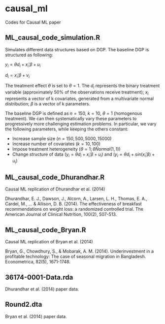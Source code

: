 # causal_ml
Codes for Causal ML paper 

## ML_causal_code_simulation.R 

Simulates different data structures based on DGP. The baseline DGP is structured as following:

$`y_i=\theta d_i+x_i' \beta + u_i`$

$`d_i=x_i' \beta + v_i`$

The treatment effect $`\theta`$ is set to $`\theta=1`$. The $`d_i`$ represents the binary treatment variable (approximately 50% of the observations receive treatment); $`x_i`$ represents a vector of k covariates, generated from a multivariate normal distribution; $`\beta`$ is a vector of k parameters. 

The baseline DGP is defined as $`n=150`$, $`k=10`$, $`\theta=1`$ (homogenous treatment). We can then systematically vary these parameters to progressively more challenging estimation problems. In particular, we vary the following parameters, while keeping the others constant: 
* Increase sample size $`(n=150, 500, 5000, 15000)`$
* Increase number of covariates $`(k=10, 100)`$
* Impose treatment heterogeneity $`(\theta=1; \theta \tilde Normal(1,1))`$
* Change structure of data $`(y_i = \theta d_i + x_i' \beta + u_i)`$ and $`(y_i = \theta d_i + sin(x_i' \beta) + u_i)`$

## ML_causal_code_Dhurandhar.R 

Causal ML replication of Dhurandhar et al. (2014) 

Dhurandhar, E. J., Dawson, J., Alcorn, A., Larsen, L. H., Thomas, E. A., Cardel, M., ... & Allison, D. B. (2014). The effectiveness of breakfast recommendations on weight loss: a randomized controlled trial. The American Journal of Clinical Nutrition, 100(2), 507-513. 

## ML_causal_code_Bryan.R 

Causal ML replication of Bryan et al. (2014) 

Bryan, G., Chowdhury, S., & Mobarak, A. M. (2014). Underinvestment in a profitable technology: The case of seasonal migration in Bangladesh. Econometrica, 82(5), 1671-1748. 

## 36174-0001-Data.rda 

Dhurandhar et al. (2014) paper data. 

## Round2.dta 

Bryan et al. (2014) paper data. 





